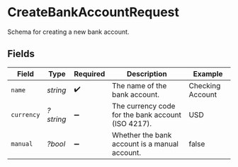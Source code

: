 # CreateBankAccountRequest

Schema for creating a new bank account.


## Fields

| Field                                              | Type                                               | Required                                           | Description                                        | Example                                            |
| -------------------------------------------------- | -------------------------------------------------- | -------------------------------------------------- | -------------------------------------------------- | -------------------------------------------------- |
| `name`                                             | *string*                                           | :heavy_check_mark:                                 | The name of the bank account.                      | Checking Account                                   |
| `currency`                                         | *?string*                                          | :heavy_minus_sign:                                 | The currency code for the bank account (ISO 4217). | USD                                                |
| `manual`                                           | *?bool*                                            | :heavy_minus_sign:                                 | Whether the bank account is a manual account.      | false                                              |